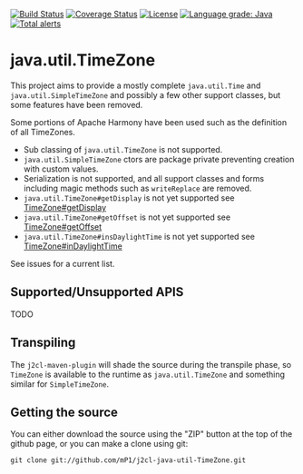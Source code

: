 [![Build Status](https://travis-ci.com/mP1/j2cl-java-util-TimeZone.svg?branch=master)](https://travis-ci.com/mP1/j2cl-java-util-TimeZone.svg?branch=master)
[![Coverage Status](https://coveralls.io/repos/github/mP1/j2cl-java-util-TimeZone/badge.svg?branch=master)](https://coveralls.io/github/mP1/j2cl-java-util-TimeZone?branch=master)
[![License](https://img.shields.io/badge/License-Apache%202.0-blue.svg)](https://opensource.org/licenses/Apache-2.0)
[![Language grade: Java](https://img.shields.io/lgtm/grade/java/g/mP1/j2cl-java-util-TimeZone.svg?logo=lgtm&logoWidth=18)](https://lgtm.com/projects/g/mP1/j2cl-java-util-TimeZone/context:java)
[![Total alerts](https://img.shields.io/lgtm/alerts/g/mP1/j2cl-java-util-TimeZone.svg?logo=lgtm&logoWidth=18)](https://lgtm.com/projects/g/mP1/j2cl-java-util-TimeZone/alerts/)



# java.util.TimeZone

This project aims to provide a mostly complete `java.util.Time` and `java.util.SimpleTimeZone` and possibly a few other
support classes, but some features have been removed.

Some portions of Apache Harmony have been used such as the definition of all TimeZones.

- Sub classing of `java.util.TimeZone` is not supported.
- `java.util.SimpleTimeZone` ctors are package private preventing creation with custom values.
- Serialization is not supported, and all support classes and forms including magic methods such as `writeReplace` are removed.
- `java.util.TimeZone#getDisplay` is not yet supported see [TimeZone#getDisplay](https://github.com/mP1/j2cl-java-util-TimeZone/issues/30)
- `java.util.TimeZone#getOffset` is not yet supported see [TimeZone#getOffset](https://github.com/mP1/j2cl-java-util-TimeZone/issues/26)
- `java.util.TimeZone#insDaylightTime` is not yet supported see [TimeZone#inDaylightTime](https://github.com/mP1/j2cl-java-util-TimeZone/issues/25)

See issues for a current list.


## Supported/Unsupported APIS

TODO



## Transpiling

The `j2cl-maven-plugin` will shade the source during the transpile phase, so `TimeZone`
is available to the runtime as `java.util.TimeZone` and something similar for `SimpleTimeZone`. 



## Getting the source

You can either download the source using the "ZIP" button at the top
of the github page, or you can make a clone using git:

```
git clone git://github.com/mP1/j2cl-java-util-TimeZone.git
```
